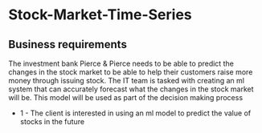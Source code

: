 # Stock-Market-Time-Series

## Business requirements
The investment bank Pierce & Pierce needs to be able to predict the changes in the stock market to be able to help their customers raise more money through 
issuing stock. The IT team is tasked with creating an ml system that can accurately forecast what the changes in the stock market will be. This model will be used as part of the decision making process

* 1 - The client is interested in using an ml model to predict the value of stocks in the future